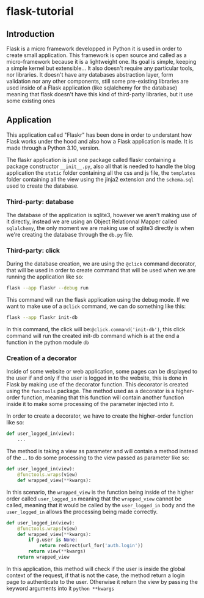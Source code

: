 # flask-tutorial

## Introduction

Flask is a micro framework developped in Python it is used in order to create small application.
This framework is open source and called as a micro-framework because it is a lightweight one.
Its goal is simple, keeping a simple kernel but extensible... It also doesn't require any particular
tools, nor libraries. It doesn't have any databases abstraction layer, form validation nor any other
components, still some pre-existing libraries are used inside of a Flask application (like sqlalchemy for the
database) meaning that flask doesn't have this kind of third-party libraries, but it use some existing ones

## Application

This application called "Flaskr" has been done in order to understant how Flask works under the hood
and also how a Flask application is made. It is made through a Python 3.10, version.

The flaskr application is just one package called flaskr containing a package constructor `__init__.py`, also all that is
needed to handle the blog application the `static` folder containing all the css and js file, the `templates` folder containing
all the view using the jinja2 extension and the `schema.sql` used to create the database.

### Third-party: database

The database of the application is sqlite3, however we aren't making use of it directly, instead we are using an Object Relationnal Mapper
called `sqlalchemy`, the only moment we are making use of sqlite3 directly is when we're creating the database through the
`db.py` file.

### Third-party: click

During the database creation, we are using the `@click` command decorator, that will be used in order to create command
that will be used when we are running the application like so:

```sh
flask --app flaskr --debug run
```

This command will run the flask application using the debug mode. If we want to make use of a `@click` command, we can do
something like this:

```sh
flask --app flaskr init-db
```

In this command, the click will be:`@click.command('init-db')`, this click command will run the created init-db command
which is at the end a function in the python module `db`

### Creation of a decorator

Inside of some website or web application, some pages can be displayed to the user if and only if the user is logged in
to the website, this is done in Flask by making use of the decorator function. This decorator is created using the `functools`
package. The method used as a decorator is a higher-order function, meaning that this function will contain another function
inside it to make some processing of the parameter injected into it.

In order to create a decorator, we have to create the higher-order function like so:
```python
def user_logged_in(view):
    ...
```

The method is taking a view as parameter and will contain a method instead of the ... to do some processing to the
view passed as parameter like so:

```python
def user_logged_in(view):
    @functools.wraps(view)
    def wrapped_view(**kwargs):
```

In this scenario, the `wrapped_view` is the function being inside of the higher order called `user_logged_in` meaning that
the `wrapped_view` cannot be called, meaning that it would be called by the `user_logged_in` body and the `user_logged_in`
allows the processing being made correctly.

```python
def user_logged_in(view):
    @functools.wraps(view)
    def wrapped_view(**kwargs):
        if g.user is None:
            return redirect(url_for('auth.login'))
        return view(**kwargs)
    return wrapped_view
```
In this application, this method will check if the user is inside the global context of the request,
if that is not the case, the method return a login page to authenticate to the user. Otherwise it return
the view by passing the keyword arguments into it ```python **kwargs```
